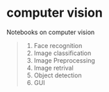 # computer vision
Notebooks on computer vision 
> 1. Face recognition
> 2. Image classification
> 3. Image Preprocessing
> 4. Image retrival 
> 5. Object detection
> 6. GUI
